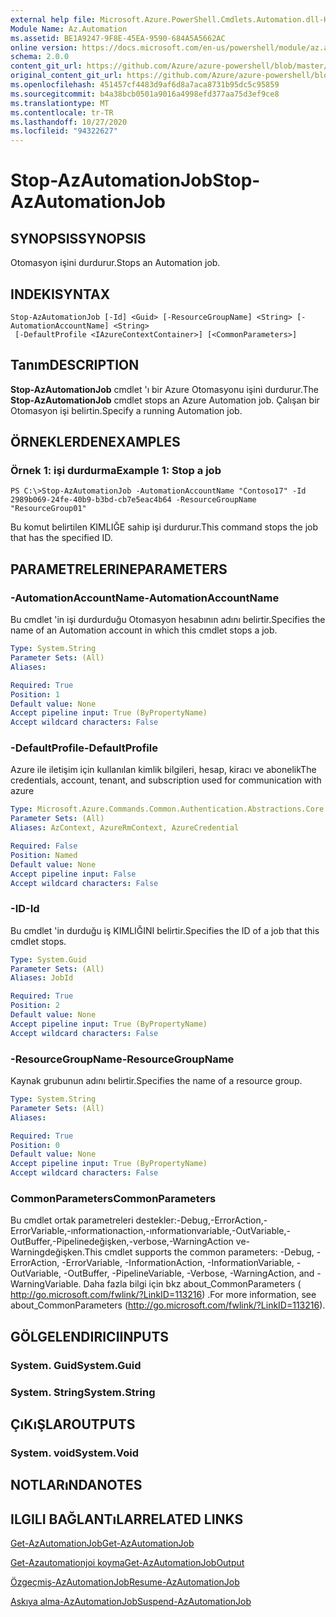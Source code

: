 ```yaml
---
external help file: Microsoft.Azure.PowerShell.Cmdlets.Automation.dll-Help.xml
Module Name: Az.Automation
ms.assetid: BE1A9247-9F8E-45EA-9590-684A5A5662AC
online version: https://docs.microsoft.com/en-us/powershell/module/az.automation/stop-azautomationjob
schema: 2.0.0
content_git_url: https://github.com/Azure/azure-powershell/blob/master/src/Automation/Automation/help/Stop-AzAutomationJob.md
original_content_git_url: https://github.com/Azure/azure-powershell/blob/master/src/Automation/Automation/help/Stop-AzAutomationJob.md
ms.openlocfilehash: 451457cf4483d9af6d8a7aca8731b95dc5c95859
ms.sourcegitcommit: b4a38bcb0501a9016a4998efd377aa75d3ef9ce8
ms.translationtype: MT
ms.contentlocale: tr-TR
ms.lasthandoff: 10/27/2020
ms.locfileid: "94322627"
---
```

# <span data-ttu-id="f52b1-101">Stop-AzAutomationJob</span><span class="sxs-lookup"><span data-stu-id="f52b1-101">Stop-AzAutomationJob</span></span>

## <span data-ttu-id="f52b1-102">SYNOPSIS</span><span class="sxs-lookup"><span data-stu-id="f52b1-102">SYNOPSIS</span></span>
<span data-ttu-id="f52b1-103">Otomasyon işini durdurur.</span><span class="sxs-lookup"><span data-stu-id="f52b1-103">Stops an Automation job.</span></span>

## <span data-ttu-id="f52b1-104">INDEKI</span><span class="sxs-lookup"><span data-stu-id="f52b1-104">SYNTAX</span></span>

```
Stop-AzAutomationJob [-Id] <Guid> [-ResourceGroupName] <String> [-AutomationAccountName] <String>
 [-DefaultProfile <IAzureContextContainer>] [<CommonParameters>]
```

## <span data-ttu-id="f52b1-105">Tanım</span><span class="sxs-lookup"><span data-stu-id="f52b1-105">DESCRIPTION</span></span>
<span data-ttu-id="f52b1-106">**Stop-AzAutomationJob** cmdlet 'ı bir Azure Otomasyonu işini durdurur.</span><span class="sxs-lookup"><span data-stu-id="f52b1-106">The **Stop-AzAutomationJob** cmdlet stops an Azure Automation job.</span></span>
<span data-ttu-id="f52b1-107">Çalışan bir Otomasyon işi belirtin.</span><span class="sxs-lookup"><span data-stu-id="f52b1-107">Specify a running Automation job.</span></span>

## <span data-ttu-id="f52b1-108">ÖRNEKLERDEN</span><span class="sxs-lookup"><span data-stu-id="f52b1-108">EXAMPLES</span></span>

### <span data-ttu-id="f52b1-109">Örnek 1: işi durdurma</span><span class="sxs-lookup"><span data-stu-id="f52b1-109">Example 1: Stop a job</span></span>
```
PS C:\>Stop-AzAutomationJob -AutomationAccountName "Contoso17" -Id 2989b069-24fe-40b9-b3bd-cb7e5eac4b64 -ResourceGroupName "ResourceGroup01"
```

<span data-ttu-id="f52b1-110">Bu komut belirtilen KIMLIĞE sahip işi durdurur.</span><span class="sxs-lookup"><span data-stu-id="f52b1-110">This command stops the job that has the specified ID.</span></span>

## <span data-ttu-id="f52b1-111">PARAMETRELERINE</span><span class="sxs-lookup"><span data-stu-id="f52b1-111">PARAMETERS</span></span>

### <span data-ttu-id="f52b1-112">-AutomationAccountName</span><span class="sxs-lookup"><span data-stu-id="f52b1-112">-AutomationAccountName</span></span>
<span data-ttu-id="f52b1-113">Bu cmdlet 'in işi durdurduğu Otomasyon hesabının adını belirtir.</span><span class="sxs-lookup"><span data-stu-id="f52b1-113">Specifies the name of an Automation account in which this cmdlet stops a job.</span></span>

```yaml
Type: System.String
Parameter Sets: (All)
Aliases:

Required: True
Position: 1
Default value: None
Accept pipeline input: True (ByPropertyName)
Accept wildcard characters: False
```

### <span data-ttu-id="f52b1-114">-DefaultProfile</span><span class="sxs-lookup"><span data-stu-id="f52b1-114">-DefaultProfile</span></span>
<span data-ttu-id="f52b1-115">Azure ile iletişim için kullanılan kimlik bilgileri, hesap, kiracı ve abonelik</span><span class="sxs-lookup"><span data-stu-id="f52b1-115">The credentials, account, tenant, and subscription used for communication with azure</span></span>

```yaml
Type: Microsoft.Azure.Commands.Common.Authentication.Abstractions.Core.IAzureContextContainer
Parameter Sets: (All)
Aliases: AzContext, AzureRmContext, AzureCredential

Required: False
Position: Named
Default value: None
Accept pipeline input: False
Accept wildcard characters: False
```

### <span data-ttu-id="f52b1-116">-ID</span><span class="sxs-lookup"><span data-stu-id="f52b1-116">-Id</span></span>
<span data-ttu-id="f52b1-117">Bu cmdlet 'in durduğu iş KIMLIĞINI belirtir.</span><span class="sxs-lookup"><span data-stu-id="f52b1-117">Specifies the ID of a job that this cmdlet stops.</span></span>

```yaml
Type: System.Guid
Parameter Sets: (All)
Aliases: JobId

Required: True
Position: 2
Default value: None
Accept pipeline input: True (ByPropertyName)
Accept wildcard characters: False
```

### <span data-ttu-id="f52b1-118">-ResourceGroupName</span><span class="sxs-lookup"><span data-stu-id="f52b1-118">-ResourceGroupName</span></span>
<span data-ttu-id="f52b1-119">Kaynak grubunun adını belirtir.</span><span class="sxs-lookup"><span data-stu-id="f52b1-119">Specifies the name of a resource group.</span></span>

```yaml
Type: System.String
Parameter Sets: (All)
Aliases:

Required: True
Position: 0
Default value: None
Accept pipeline input: True (ByPropertyName)
Accept wildcard characters: False
```

### <span data-ttu-id="f52b1-120">CommonParameters</span><span class="sxs-lookup"><span data-stu-id="f52b1-120">CommonParameters</span></span>
<span data-ttu-id="f52b1-121">Bu cmdlet ortak parametreleri destekler:-Debug,-ErrorAction,-ErrorVariable,-ınformationaction,-ınformationvariable,-OutVariable,-OutBuffer,-Pipelinedeğişken,-verbose,-WarningAction ve-Warningdeğişken.</span><span class="sxs-lookup"><span data-stu-id="f52b1-121">This cmdlet supports the common parameters: -Debug, -ErrorAction, -ErrorVariable, -InformationAction, -InformationVariable, -OutVariable, -OutBuffer, -PipelineVariable, -Verbose, -WarningAction, and -WarningVariable.</span></span> <span data-ttu-id="f52b1-122">Daha fazla bilgi için bkz about_CommonParameters ( http://go.microsoft.com/fwlink/?LinkID=113216) .</span><span class="sxs-lookup"><span data-stu-id="f52b1-122">For more information, see about_CommonParameters (http://go.microsoft.com/fwlink/?LinkID=113216).</span></span>

## <span data-ttu-id="f52b1-123">GÖLGELENDIRICI</span><span class="sxs-lookup"><span data-stu-id="f52b1-123">INPUTS</span></span>

### <span data-ttu-id="f52b1-124">System. Guid</span><span class="sxs-lookup"><span data-stu-id="f52b1-124">System.Guid</span></span>

### <span data-ttu-id="f52b1-125">System. String</span><span class="sxs-lookup"><span data-stu-id="f52b1-125">System.String</span></span>

## <span data-ttu-id="f52b1-126">ÇıKıŞLAR</span><span class="sxs-lookup"><span data-stu-id="f52b1-126">OUTPUTS</span></span>

### <span data-ttu-id="f52b1-127">System. void</span><span class="sxs-lookup"><span data-stu-id="f52b1-127">System.Void</span></span>

## <span data-ttu-id="f52b1-128">NOTLARıNDA</span><span class="sxs-lookup"><span data-stu-id="f52b1-128">NOTES</span></span>

## <span data-ttu-id="f52b1-129">ILGILI BAĞLANTıLAR</span><span class="sxs-lookup"><span data-stu-id="f52b1-129">RELATED LINKS</span></span>

[<span data-ttu-id="f52b1-130">Get-AzAutomationJob</span><span class="sxs-lookup"><span data-stu-id="f52b1-130">Get-AzAutomationJob</span></span>](./Get-AzAutomationJob.md)

[<span data-ttu-id="f52b1-131">Get-Azautomationjoi koyma</span><span class="sxs-lookup"><span data-stu-id="f52b1-131">Get-AzAutomationJobOutput</span></span>](./Get-AzAutomationJobOutput.md)

[<span data-ttu-id="f52b1-132">Özgeçmiş-AzAutomationJob</span><span class="sxs-lookup"><span data-stu-id="f52b1-132">Resume-AzAutomationJob</span></span>](./Resume-AzAutomationJob.md)

[<span data-ttu-id="f52b1-133">Askıya alma-AzAutomationJob</span><span class="sxs-lookup"><span data-stu-id="f52b1-133">Suspend-AzAutomationJob</span></span>](./Suspend-AzAutomationJob.md)



